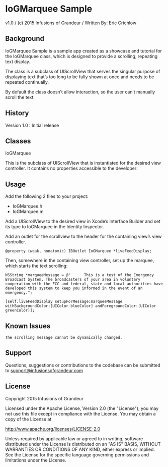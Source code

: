 # IoGMarquee Sample

v1.0 / (c) 2015 Infusions of Grandeur / Written By: Eric Crichlow

## Background

IoGMarquee Sample is a sample app created as a showcase and tutorial for the IoGMarquee class, which is designed to provide a scrolling, repeating text display.

The class is a subclass of UIScrollView that serves the singular purpose of displaying text that’s too long to be fully shown at once and needs to be repeated continually.

By default the class doesn’t allow interaction, so the user can’t manually scroll the text.

## History

Version 1.0 :	Initial release

## Classes

IoGMarquee

This is the subclass of UIScrollView that is instantiated for the desired view controller.
It contains no properties accessible to the developer:

## Usage

Add the following 2 files to your project:

* IoGMarquee.h
* IoGMarquee.m

Add a UIScrollView to the desired view in Xcode’s Interface Builder and set its type to IoGMarquee in the Identity Inspector.

Add an outlet for the scrollview to the header for the containing view’s view controller.

	@property (weak, nonatomic) IBOutlet IoGMarquee *liveFeedDisplay;

Then, somewhere in the containing view controller, set up the marquee, which starts the text scrolling:

	NSString *marqueeMessage = @"      This is a test of the Emergency Broadcast System. The broadcasters of your area in voluntary cooperation with the FCC and federal, state and local authorities have developed this system to keep you informed in the event of an emergency.";

	[self.liveFeedDisplay setupForMessage:marqueeMessage withBackgroundColor:[UIColor blueColor] andForegroundColor:[UIColor greenColor]];

## Known Issues

	The scrolling message cannot be dynamically changed.

## Support

Questions, suggestions or contributions to the codebase can be submitted to support@infusionsofgrandeur.com

## License

Copyright 2015 Infusions of Grandeur

Licensed under the Apache License, Version 2.0 (the "License");
you may not use this file except in compliance with the License.
You may obtain a copy of the License at

http://www.apache.org/licenses/LICENSE-2.0

Unless required by applicable law or agreed to in writing, software
distributed under the License is distributed on an "AS IS" BASIS,
WITHOUT WARRANTIES OR CONDITIONS OF ANY KIND, either express or implied.
See the License for the specific language governing permissions and
limitations under the License.

